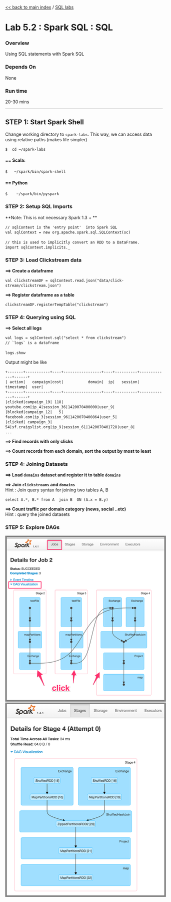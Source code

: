 [<< back to main index](../README.md) / [SQL labs](./README.md)

Lab 5.2 : Spark SQL : SQL
================================

### Overview
Using SQL statements with Spark SQL

### Depends On 
None

### Run time
20-30 mins


----------------------------
STEP 1: Start Spark Shell
----------------------------
Change working directory to `spark-labs`.  This way, we can access data using relative paths (makes life simpler)

    $  cd ~/spark-labs


#### == Scala:

    $   ~/spark/bin/spark-shell

#### == Python

    $    ~/spark/bin/pyspark


### STEP 2: Setup SQL Imports

**Note: This is not necessary Spark 1.3 + **  

    // sqlContext is the 'entry point'  into Spark SQL
    val sqlContext = new org.apache.spark.sql.SQLContext(sc)
    
    // this is used to implicitly convert an RDD to a DataFrame.
    import sqlContext.implicits._


### STEP 3: Load Clickstream data

**==> Create a dataframe**  


    val clickstreamDF = sqlContext.read.json("data/click-stream/clickstream.json")


**==> Register dataframe as a table**


    clickstreamDF.registerTempTable("clickstream")


### STEP 4: Querying using SQL


**==> Select all logs**

    val logs = sqlContext.sql("select * from clickstream")
    // `logs` is a dataframe
    
    logs.show

Output might be like 

    +-------+-----------+----+-----------------+----+----------+-------------+------+
    | action|   campaign|cost|           domain|  ip|   session|    timestamp|  user|
    +-------+-----------+----+-----------------+----+----------+-------------+------+
    |clicked|campaign_19| 118|      youtube.com|ip_4|session_36|1420070400000|user_9|
    |blocked|campaign_12|   5|     facebook.com|ip_3|session_96|1420070400864|user_5|
    |clicked| campaign_3|  54|sf.craigslist.org|ip_9|session_61|1420070401728|user_8|
    ...


**==> Find records with only clicks**

**==> Count records from each domain, sort the output by most to least**

### STEP 4: Joining Datasets

**==> Load `domains` dataset and register it to table `domains`**  

**==> Join `clickstreams` and `domains`**    
Hint : Join query syntax for joining two tables A, B

    select A.*, B.* from A  join B  ON (A.x = B.y) 

**==> Count traffic per domain category (news, social ..etc)**    
Hint : query the joined datasets

### STEP 5: Explore DAGs

<img src="../images/5.2a.png" style="border: 5px solid grey; max-width:100%;"/>

<img src="../images/5.2b.png" style="border: 5px solid grey; max-width:100%;"/>
